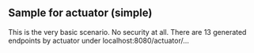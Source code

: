 ## Sample for actuator (simple)

This is the very basic scenario. No security at all.
There are 13 generated endpoints by actuator under localhost:8080/actuator/...   


